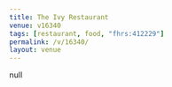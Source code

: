 ```yaml
---
title: The Ivy Restaurant
venue: v16340
tags: [restaurant, food, "fhrs:412229"]
permalink: /v/16340/
layout: venue
---
```

null